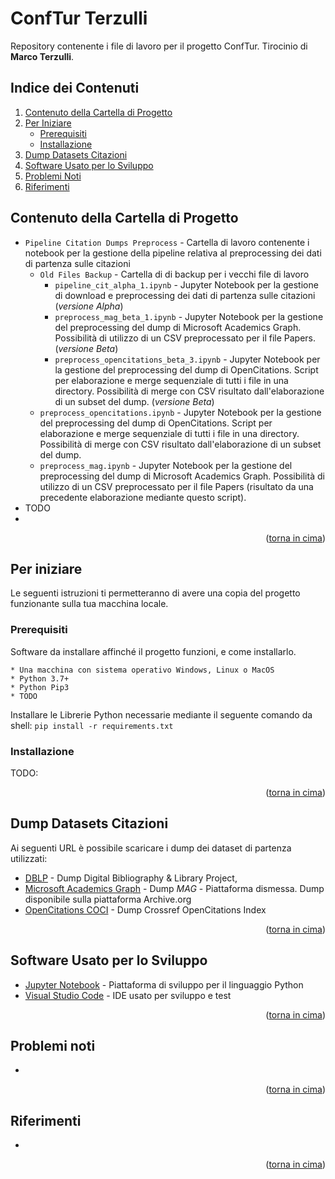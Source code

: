 # ConfTur Terzulli
Repository contenente i file di lavoro per il progetto ConfTur. Tirocinio di **Marco Terzulli**.

## Indice dei Contenuti
<ol>
	<li>
		<a href="#contenuto-della-cartella-di-progetto">Contenuto della Cartella di Progetto</a>
	</li>
	<li>
		<a href="#per-iniziare">Per Iniziare</a>
		<ul>
			<li><a href="#prerequisiti">Prerequisiti</a></li>
			<li><a href="#installaione">Installazione</a></li>
		</ul>
	</li>
	<li><a href="#dump-datasets-citazioni">Dump Datasets Citazioni</a></li>
	<li><a href="#software-usato-per-lo-sviluppo">Software Usato per lo Sviluppo</a></li>
	<li><a href="#problemi-noti">Problemi Noti</a></li>
	<li><a href="#riferimenti">Riferimenti</a></li>
</ol>

## Contenuto della Cartella di Progetto
 * ```Pipeline Citation Dumps Preprocess``` - Cartella di lavoro contenente i notebook per la gestione della pipeline relativa al preprocessing dei dati di partenza sulle citazioni
	* ```Old Files Backup``` - Cartella di di backup per i vecchi file di lavoro
		*  ```pipeline_cit_alpha_1.ipynb``` - Jupyter Notebook per la gestione di download e preprocessing dei dati di partenza sulle citazioni (*versione Alpha*)
		*  ```preprocess_mag_beta_1.ipynb``` - Jupyter Notebook per la gestione del preprocessing del dump di Microsoft Academics Graph. Possibilità di utilizzo di un CSV preprocessato per il file Papers. (*versione Beta*)
		*  ```preprocess_opencitations_beta_3.ipynb``` - Jupyter Notebook per la gestione del preprocessing del dump di OpenCitations. Script per elaborazione e merge sequenziale di tutti i file in una directory. Possibilità di merge con CSV risultato dall'elaborazione di un subset del dump. (*versione Beta*)
	*  ```preprocess_opencitations.ipynb``` - Jupyter Notebook per la gestione del preprocessing del dump di OpenCitations. Script per elaborazione e merge sequenziale di tutti i file in una directory. Possibilità di merge con CSV risultato dall'elaborazione di un subset del dump.
	*  ```preprocess_mag.ipynb``` - Jupyter Notebook per la gestione del preprocessing del dump di Microsoft Academics Graph. Possibilità di utilizzo di un CSV preprocessato per il file Papers (risultato da una precedente elaborazione mediante questo script).
 * TODO
 * 

<p align="right">(<a href="#top">torna in cima</a>)</p>
 
 
## Per iniziare

Le seguenti istruzioni ti permetteranno di avere una copia del progetto funzionante sulla tua macchina locale.

### Prerequisiti

Software da installare affinché il progetto funzioni, e come installarlo.

```
* Una macchina con sistema operativo Windows, Linux o MacOS
* Python 3.7+
* Python Pip3
* TODO
```

Installare le Librerie Python necessarie mediante il seguente comando da shell: ```pip install -r requirements.txt```

### Installazione

TODO: <br />

<p align="right">(<a href="#top">torna in cima</a>)</p>



## Dump Datasets Citazioni
Ai seguenti URL è possibile scaricare i dump dei dataset di partenza utilizzati:
* [DBLP](https://dblp.uni-trier.de/xml/) - Dump Digital Bibliography & Library Project,
* [Microsoft Academics Graph](https://archive.org/download/mag-2021-06-07/mag/) - Dump *MAG* - Piattaforma dismessa. Dump disponibile sulla piattaforma Archive.org
* [OpenCitations COCI](https://opencitations.net/download) - Dump Crossref OpenCitations Index

<p align="right">(<a href="#top">torna in cima</a>)</p>

## Software Usato per lo Sviluppo
* [Jupyter Notebook](https://jupyter.org/) - Piattaforma di sviluppo per il linguaggio Python
* [Visual Studio Code](https://code.visualstudio.com/) - IDE usato per sviluppo e test

<p align="right">(<a href="#top">torna in cima</a>)</p>

## Problemi noti
* 

<p align="right">(<a href="#top">torna in cima</a>)</p>

## Riferimenti
* 

<p align="right">(<a href="#top">torna in cima</a>)</p>
